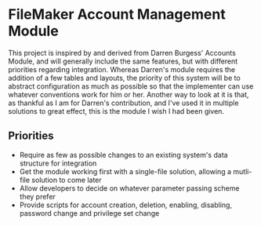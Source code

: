# FileMaker Account Management Module

This project is inspired by and derived from Darren Burgess' Accounts Module, and will generally include the same features,
but with different priorities regarding integration. Whereas Darren's module requires the addition of a few tables and layouts,
the priority of this system will be to abstract configuration as much as possible so that the implementer can use whatever
conventions work for him or her. Another way to look at it is that, as thankful as I am for Darren's contribution, and I've
used it in multiple solutions to great effect, this is the module I wish I had been given.

## Priorities

- Require as few as possible changes to an existing system's data structure for integration
- Get the module working first with a single-file solution, allowing a mutli-file solution to come later
- Allow developers to decide on whatever parameter passing scheme they prefer
- Provide scripts for account creation, deletion, enabling, disabling, password change and privilege set change
